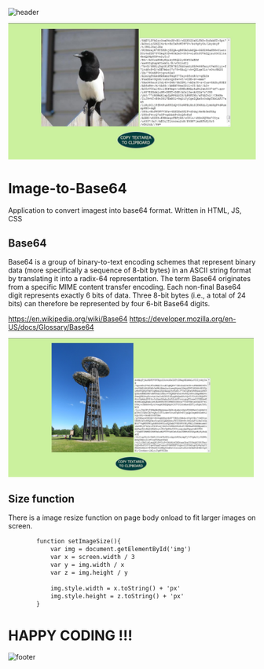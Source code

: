 ![header](https://capsule-render.vercel.app/api?type=slice&color=auto&height=130&section=header&text=Base64&fontSize=30&fontAlign=80)

<img src="screen1.jpg" widht="500px">

# Image-to-Base64
Application to convert imagest into base64 format. Written in HTML, JS, CSS

## Base64
Base64 is a group of binary-to-text encoding schemes that represent binary data (more specifically a sequence of 8-bit bytes) in an ASCII string format by translating it into a radix-64 representation. The term Base64 originates from a specific MIME content transfer encoding. Each non-final Base64 digit represents exactly 6 bits of data. Three 8-bit bytes (i.e., a total of 24 bits) can therefore be represented by four 6-bit Base64 digits. 

https://en.wikipedia.org/wiki/Base64
https://developer.mozilla.org/en-US/docs/Glossary/Base64

<img src="screen2.jpg" width="500px">

## Size function
There is a image resize function on page body onload to fit larger images on screen.

```
        function setImageSize(){
            var img = document.getElementById('img')
            var x = screen.width / 3
            var y = img.width / x
            var z = img.height / y

            img.style.width = x.toString() + 'px'
            img.style.height = z.toString() + 'px'
        }
```

# HAPPY CODING !!!

![footer](https://capsule-render.vercel.app/api?type=slice&color=auto&height=130&section=footer)
